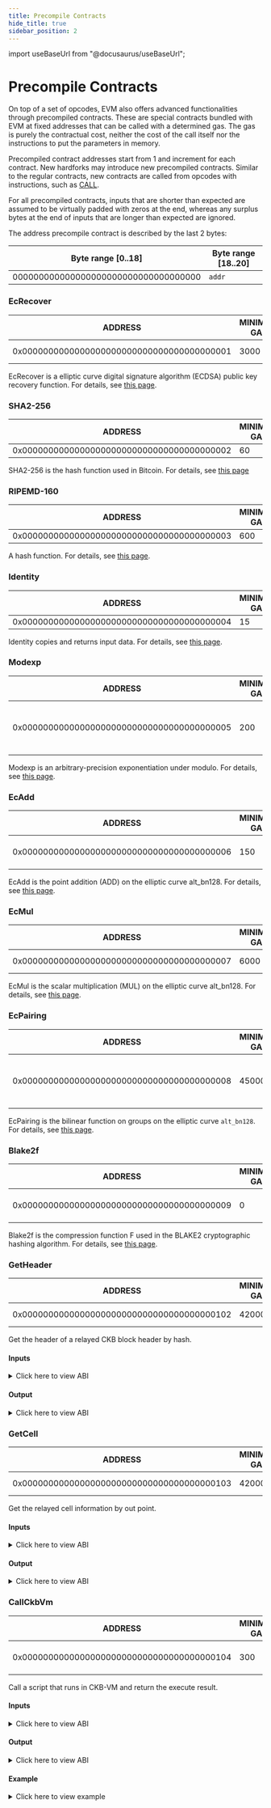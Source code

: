 ```yaml
---
title: Precompile Contracts
hide_title: true
sidebar_position: 2
---
```


import useBaseUrl from "@docusaurus/useBaseUrl";

# Precompile Contracts

On top of a set of opcodes, EVM also offers advanced functionalities through precompiled contracts. These are special contracts bundled with EVM at fixed addresses that can be called with a determined gas. The gas is purely the contractual cost, neither the cost of the call itself nor the instructions to put the parameters in memory.

Precompiled contract addresses start from 1 and increment for each contract. New hardforks may introduce new precompiled contracts. Similar to the regular contracts, new contracts are called from opcodes with instructions, such as [CALL](https://www.evm.codes/#F1).

For all precompiled contracts, inputs that are shorter than expected are assumed to be virtually padded with zeros at the end, whereas any surplus bytes at the end of inputs that are longer than expected are ignored.

The address precompile contract is described by the last 2 bytes:

| Byte range [0..18] | Byte range [18..20] |
| --- | --- |
| 000000000000000000000000000000000000 | `addr` |

### EcRecover

| ADDRESS | MINIMUM GAS | INPUT | OUTPUT |
| --- | --- | --- | --- |
| 0x0000000000000000000000000000000000000001 | 3000 | hash, v, r, s | publicAddress |

EcRecover is a elliptic curve digital signature algorithm (ECDSA) public key recovery function. For details, see [this page](https://www.evm.codes/precompiled#0x01?fork=london).

### SHA2-256

| ADDRESS | MINIMUM GAS | INPUT | OUTPUT |
| --- | --- | --- | --- |
| 0x0000000000000000000000000000000000000002 | 60 | data | hash |

SHA2-256 is the hash function used in Bitcoin. For details, see [this page](https://www.evm.codes/precompiled#0x02?fork=london)

### RIPEMD-160

| ADDRESS | MINIMUM GAS | INPUT | OUTPUT |
| --- | --- | --- | --- |
| 0x0000000000000000000000000000000000000003 | 600 | data | hash |

A hash function. For details, see [this page](https://www.evm.codes/precompiled#0x03?fork=london).

### Identity

| ADDRESS | MINIMUM GAS | INPUT | OUTPUT |
| --- | --- | --- | --- |
| 0x0000000000000000000000000000000000000004 | 15 | data | data |

Identity copies and returns input data. For details, see [this page](https://www.evm.codes/precompiled#0x04?fork=london).

### Modexp

| ADDRESS | MINIMUM GAS | INPUT | OUTPUT |
| --- | --- | --- | --- |
| 0x0000000000000000000000000000000000000005 | 200 | Bsize, Esize, Msize, B, E, M | value |

Modexp is an arbitrary-precision exponentiation under modulo. For details, see [this page](https://www.evm.codes/precompiled#0x05?fork=london).

### EcAdd

| ADDRESS | MINIMUM GAS | INPUT | OUTPUT |
| --- | --- | --- | --- |
| 0x0000000000000000000000000000000000000006 | 150 | x1, x2, y1, y2 | x, y |

EcAdd is the point addition (ADD) on the elliptic curve alt_bn128. For details, see [this page](https://www.evm.codes/precompiled#0x06?fork=london).

### EcMul

| ADDRESS | MINIMUM GAS | INPUT | OUTPUT |
| --- | --- | --- | --- |
| 0x0000000000000000000000000000000000000007 | 6000 | x1, x2, s | x, y |

EcMul is the scalar multiplication (MUL) on the elliptic curve alt_bn128. For details, see [this page](https://www.evm.codes/precompiled#0x07?fork=london).

### EcPairing

| ADDRESS | MINIMUM GAS | INPUT | OUTPUT |
| --- | --- | --- | --- |
| 0x0000000000000000000000000000000000000008 | 45000 | x1, y1, x2, y2, …, xk, yk | success |

EcPairing is the bilinear function on groups on the elliptic curve `alt_bn128`. For details, see [this page](https://www.evm.codes/precompiled#0x08?fork=london).

### Blake2f

| ADDRESS | MINIMUM GAS | INPUT | OUTPUT |
| --- | --- | --- | --- |
| 0x0000000000000000000000000000000000000009 | 0 | rounds, h, m, t, f | h |

Blake2f is the compression function F used in the BLAKE2 cryptographic hashing algorithm. For details,  see [this page](https://www.evm.codes/precompiled#0x09?fork=london).

### GetHeader

| ADDRESS | MINIMUM GAS | INPUT | OUTPUT |
| --- | --- | --- | --- |
| 0x0000000000000000000000000000000000000102 | 42000 | hash | header view |

Get the header of a relayed CKB block header by hash.

#### Inputs

<details><summary>Click here to view ABI</summary>

```solidity
struct Input {
    bytes32 hash;
}
```

</details>

#### Output

<details><summary>Click here to view ABI</summary>

```solidity
struct Header {
    uint32 version;
    uint32 compactTarget;
    uint64 timestamp;
    uint64 number;
    uint64 epoch;
    bytes32 parentHash;
    bytes32 transactionsRoot;
    bytes32 proposalsHash;
    bytes32 extraHash;
    bytes32 dao;
    uint128 nonce;
    bytes extension;
    bytes32 blockHash;
}
```
</details>

### GetCell

| ADDRESS | MINIMUM GAS | INPUT | OUTPUT |
| --- | --- | --- | --- |
| 0x0000000000000000000000000000000000000103 | 42000 | out point | cell info |

Get the relayed cell information by out point.

#### Inputs

<details><summary>Click here to view ABI</summary>

```solidity
struct OutPoint {
    bytes32 txHash;
    uint32 index;
}
```

</details>

#### Output

<details><summary>Click here to view ABI</summary>

```solidity
struct CellInfo {
    OutPoint outPoint;
    CellOutput output;
    bytes data;
}

struct CellOutput {
    uint64 capacity;
    Script lock;
    Script[] type_;
}
```
</details>

### CallCkbVm

| ADDRESS | MINIMUM GAS | INPUT | OUTPUT |
| --- | --- | --- | --- |
| 0x0000000000000000000000000000000000000104 | 300 | cell dep, args | big-endian bytes |

Call a script that runs in CKB-VM and return the execute result.

#### Inputs

<details><summary>Click here to view ABI</summary>

```solidity
struct CellDep {
    OutPoint outPoint;
    uint32   index;
}

struct InputArgs {
    bytes[] args;
}
```

</details>

#### Output

<details><summary>Click here to view ABI</summary>

```solidity
struct Result {
    int8 ret;
}
```

</details>

#### Example

<details><summary>Click here to view example</summary>

```solidity
contract CallCkbVm {
    event CallCkbVmEvent(int8);
    event NotGetCellEvent();

    int8 ret;

    function testCallCkbVm(
        bytes32 txHash,
        uint32 index,
        uint8 depType,
        bytes[] memory input_args
    ) public {
        OutPoint memory outPoint = OutPoint(txHash, index);
        (bool isSuccess, bytes memory res) = address(0x0104).staticcall(
            abi.encode(CellDep(outPoint, depType), input_args)
        );

        if (isSuccess) {
            ret = int8(uint8(res[0]));
            emit CallCkbVmEvent(ret);
        } else {
            emit NotGetCellEvent();
        }
    }

    function callCkbVm() public view returns (int8) {
        return ret;
    }
}

```

</details>
